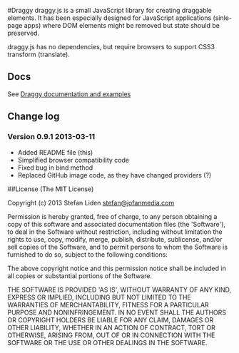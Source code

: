 #Draggy
draggy.js is a small JavaScript library for creating draggable elements.
It has been especially designed for JavaScript applications (sinle-page apps) where DOM elements might be removed but state should be preserved.

draggy.js has no dependencies, but require browsers to support CSS3 transform (translate).

## Docs
See [Draggy documentation and examples](http://jofan.github.com/Draggy/)

## Change log
### Version 0.9.1 2013-03-11

* Added README file (this)
* Simplified browser compatibility code
* Fixed bug in bind method
* Replaced GitHub image code, as they have changed providers (?)

##License
(The MIT License)

Copyright (c) 2013 Stefan Liden <stefan@jofanmedia.com>

Permission is hereby granted, free of charge, to any person obtaining a copy of this software and associated documentation files (the 'Software'), to deal in the Software without restriction, including without limitation the rights to use, copy, modify, merge, publish, distribute, sublicense, and/or sell copies of the Software, and to permit persons to whom the Software is furnished to do so, subject to the following conditions:

The above copyright notice and this permission notice shall be included in all copies or substantial portions of the Software.

THE SOFTWARE IS PROVIDED 'AS IS', WITHOUT WARRANTY OF ANY KIND, EXPRESS OR IMPLIED, INCLUDING BUT NOT LIMITED TO THE WARRANTIES OF MERCHANTABILITY, FITNESS FOR A PARTICULAR PURPOSE AND NONINFRINGEMENT. IN NO EVENT SHALL THE AUTHORS OR COPYRIGHT HOLDERS BE LIABLE FOR ANY CLAIM, DAMAGES OR OTHER LIABILITY, WHETHER IN AN ACTION OF CONTRACT, TORT OR OTHERWISE, ARISING FROM, OUT OF OR IN CONNECTION WITH THE SOFTWARE OR THE USE OR OTHER DEALINGS IN THE SOFTWARE.